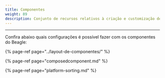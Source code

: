 ```yaml
---
title: Componentes
weight: 89
description: Conjunto de recursos relativos à criação e customização de componentes.
---
```


---

Confira abaixo quais configurações é possível fazer com os componentes do Beagle: 

{% page-ref page="../layout-de-componentes/" %}

{% page-ref page="composedcomponent.md" %}

{% page-ref page="platform-sorting.md" %}
